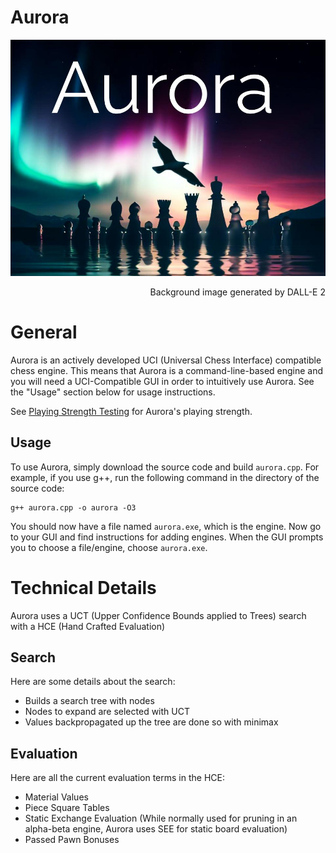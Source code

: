 # Aurora
![Aurora's logo, with background generated by DALL-E 2](https://github.com/kjljixx/Aurora-Chess-Engine/blob/main/Aurora.jpg)
<p style='text-align: right;'>Background image generated by DALL-E 2</em></p>

# General

Aurora is an actively developed UCI (Universal Chess Interface) compatible chess engine.
This means that Aurora is a command-line-based engine and you will need a UCI-Compatible GUI in order to intuitively use Aurora. See the "Usage" section below for usage instructions.

See [Playing Strength Testing](https://github.com/kjljixx/Aurora-Chess-Engine/wiki/Testing#playing-strength) for Aurora's playing strength.

## Usage

To use Aurora, simply download the source code and build ```aurora.cpp```.
For example, if you use g++, run the following command in the directory of the source code:
```shell
g++ aurora.cpp -o aurora -O3
```

You should now have a file named ```aurora.exe```, which is the engine. Now go to your GUI and find instructions for adding engines. When the GUI prompts you to choose a file/engine, choose ```aurora.exe```.

# Technical Details
Aurora uses a UCT (Upper Confidence Bounds applied to Trees) search with a HCE (Hand Crafted Evaluation)

## Search
Here are some details about the search:
* Builds a search tree with nodes
* Nodes to expand are selected with UCT
* Values backpropagated up the tree are done so with minimax

## Evaluation
Here are all the current evaluation terms in the HCE:
* Material Values
* Piece Square Tables
* Static Exchange Evaluation (While normally used for pruning in an alpha-beta engine, Aurora uses SEE for static board evaluation)
* Passed Pawn Bonuses

